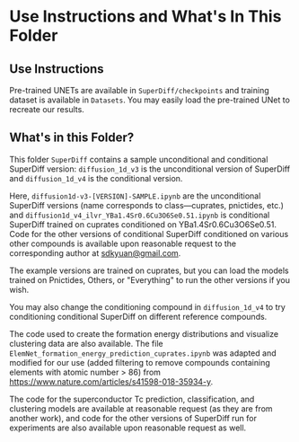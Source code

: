 
# 
# Use Instructions and What's In This Folder

## Use Instructions

Pre-trained UNETs are available in `SuperDiff/checkpoints` and training dataset is available in `Datasets`. You may easily load the pre-trained UNet to recreate our results.

## What's in this Folder?

This folder `SuperDiff` contains a sample unconditional and conditional SuperDiff version: `diffusion_1d_v3` is the unconditional version of SuperDiff and `diffusion_1d_v4` is the conditional version.

Here, `diffusion1d-v3-[VERSION]-SAMPLE.ipynb` are the unconditional SuperDiff versions (name corresponds to class—cuprates, pnictides, etc.) and `diffusion1d_v4_ilvr_YBa1.4Sr0.6Cu3O6Se0.51.ipynb` is conditional SuperDiff trained on cuprates conditioned on YBa1.4Sr0.6Cu3O6Se0.51. Code for the other versions of conditional SuperDiff conditioned on various other compounds is available upon reasonable request to the corresponding author at [sdkyuan@gmail.com](mailto:sdkyuan@gmail.com).

The example versions are trained on cuprates, but you can load the models trained on Pnictides, Others, or "Everything" to run the other versions if you wish.

You may also change the conditioning compound in `diffusion_1d_v4` to try conditioning conditional SuperDiff on different reference compounds.

The code used to create the formation energy distributions and visualize clustering data are also available. The file `ElemNet_formation_energy_prediction_cuprates.ipynb` was adapted and modified for our use (added filtering to remove compounds containing elements with atomic number > 86) from https://www.nature.com/articles/s41598-018-35934-y.

The code for the superconductor Tc prediction, classification, and clustering models are available at reasonable request (as they are from another work), and code for the other versions of SuperDiff run for experiments are also available upon reasonable request as well.

